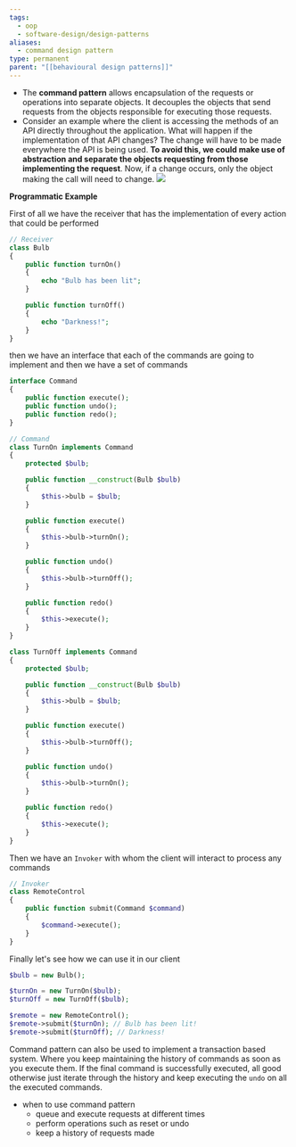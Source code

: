 ```yaml
---
tags:
  - oop
  - software-design/design-patterns
aliases:
  - command design pattern
type: permanent
parent: "[[behavioural design patterns]]"
---
```

- The **command pattern** allows encapsulation of the requests or operations into separate objects. It decouples the objects that send requests from the objects responsible for executing those requests.
- Consider an example where the client is accessing the methods of an API directly throughout the application. What will happen if the implementation of that API changes? The change will have to be made everywhere the API is being used. __To avoid this, we could make use of abstraction and separate the objects requesting from those implementing the request__. Now, if a change occurs, only the object making the call will need to change.
![](https://firebasestorage.googleapis.com/v0/b/firescript-577a2.appspot.com/o/imgs%2Fapp%2Fsoftware-architecture%2FqI0VnWeN05.png?alt=media&token=1a130bee-74e8-4f15-8a3a-81fc4b2fc4df)

**Programmatic Example**

First of all we have the receiver that has the implementation of every action that could be performed

```PHP
// Receiver
class Bulb
{
    public function turnOn()
    {
        echo "Bulb has been lit";
    }

    public function turnOff()
    {
        echo "Darkness!";
    }
}
```

then we have an interface that each of the commands are going to implement and then we have a set of commands

```PHP
interface Command
{
    public function execute();
    public function undo();
    public function redo();
}

// Command
class TurnOn implements Command
{
    protected $bulb;

    public function __construct(Bulb $bulb)
    {
        $this->bulb = $bulb;
    }

    public function execute()
    {
        $this->bulb->turnOn();
    }

    public function undo()
    {
        $this->bulb->turnOff();
    }

    public function redo()
    {
        $this->execute();
    }
}

class TurnOff implements Command
{
    protected $bulb;

    public function __construct(Bulb $bulb)
    {
        $this->bulb = $bulb;
    }

    public function execute()
    {
        $this->bulb->turnOff();
    }

    public function undo()
    {
        $this->bulb->turnOn();
    }

    public function redo()
    {
        $this->execute();
    }
}
```

Then we have an `Invoker` with whom the client will interact to process any commands

```PHP
// Invoker
class RemoteControl
{
    public function submit(Command $command)
    {
        $command->execute();
    }
}
```

Finally let's see how we can use it in our client

```PHP
$bulb = new Bulb();

$turnOn = new TurnOn($bulb);
$turnOff = new TurnOff($bulb);

$remote = new RemoteControl();
$remote->submit($turnOn); // Bulb has been lit!
$remote->submit($turnOff); // Darkness!
```

Command pattern can also be used to implement a transaction based system. Where you keep maintaining the history of commands as soon as you execute them. If the final command is successfully executed, all good otherwise just iterate through the history and keep executing the `undo` on all the executed commands.



- when to use command pattern
	- queue and execute requests at different times
	- perform operations such as reset or undo
	- keep a history of requests made